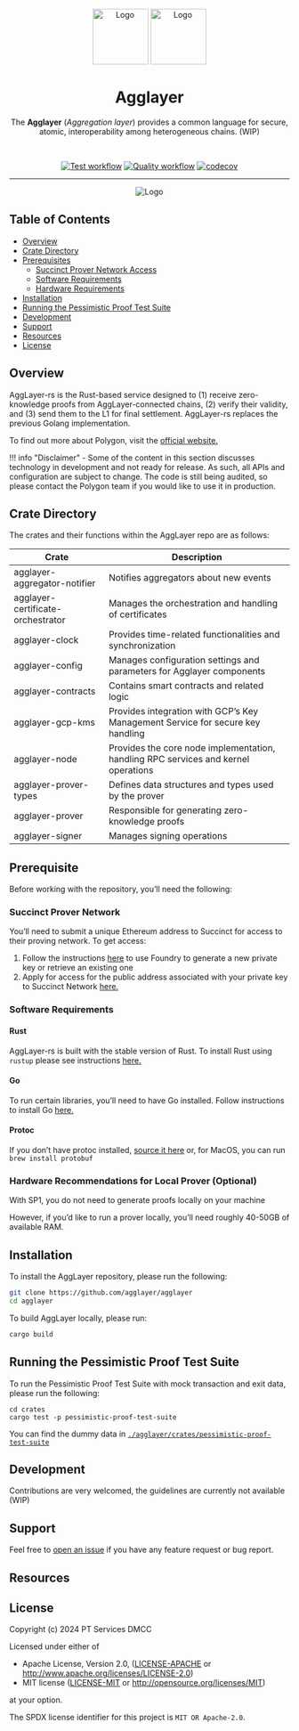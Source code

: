 <div id="top"></div>
<!-- PROJECT LOGO -->
<br />
<div align="center">

  <img src="./.github/assets/agglayer-logo.png#gh-light-mode-only" alt="Logo" width="100">
  <img src="./.github/assets/agglayer-logo.png#gh-dark-mode-only" alt="Logo" width="100">

<br />

<h1>Agglayer</h1>

<p align="center">
The <b>Agglayer</b> (<i>Aggregation layer</i>) provides a common language for secure, atomic, interoperability among heterogeneous chains. (WIP)
</p>
</div>

<br />

<div align="center">

[![Test workflow](https://github.com/agglayer/agglayer/actions/workflows/test.yml/badge.svg)](https://github.com/agglayer/agglayer/actions/workflows/test.yml)
[![Quality workflow](https://github.com/agglayer/agglayer/actions/workflows/quality.yml/badge.svg)](https://github.com/agglayer/agglayer/actions/workflows/quality.yml)
[![codecov](https://codecov.io/gh/agglayer/agglayer/graph/badge.svg?token=5TOBZRZ7Q8)](https://codecov.io/gh/agglayer/agglayer)

<hr />

<img src="./.github/assets/agglayer.png" alt="Logo">

</div>

## Table of Contents

- [Overview](#overview)
- [Crate Directory](#crate-directory)
- [Prerequisites](#prerequisites)
  - [Succinct Prover Network Access](#succinct-prover-network-access)
  - [Software Requirements](#software-requirements)
  - [Hardware Requirements](#hardware-requirements)
- [Installation](#installation)
- [Running the Pessimistic Proof Test Suite](#running-the-pessimistic-proof-test-suite)
- [Development](#development)
- [Support](#support)
- [Resources](#resources)
- [License](#license)

## Overview

AggLayer-rs is the Rust-based service designed to (1) receive zero-knowledge proofs from AggLayer-connected chains, (2) verify their validity, and (3) send them to the L1 for final settlement. AggLayer-rs replaces the previous Golang implementation. 

To find out more about Polygon, visit the [official website.](https://docs.polygon.technology/cdk/)

!!! info "Disclaimer"
    - Some of the content in this section discusses technology in development and not ready for release. As such, all APIs and configuration are subject to change. The code is still being audited, so please contact the Polygon team if you would like to use it in production.

## Crate Directory

The crates and their functions within the AggLayer repo are as follows:

| Crate                          | Description                                                                 |
|--------------------------------|-----------------------------------------------------------------------------|
| agglayer-aggregator-notifier   | Notifies aggregators about new events                                       |
| agglayer-certificate-orchestrator | Manages the orchestration and handling of certificates                     |
| agglayer-clock                 | Provides time-related functionalities and synchronization                   |
| agglayer-config                | Manages configuration settings and parameters for Agglayer components       |
| agglayer-contracts             | Contains smart contracts and related logic                                  |
| agglayer-gcp-kms               | Provides integration with GCP’s Key Management Service for secure key handling |
| agglayer-node                  | Provides the core node implementation, handling RPC services and kernel operations |
| agglayer-prover-types          | Defines data structures and types used by the prover                        |
| agglayer-prover                | Responsible for generating zero-knowledge proofs                            |
| agglayer-signer                | Manages signing operations                                                  |

## Prerequisite

Before working with the repository, you’ll need the following:

### Succinct Prover Network

You’ll need to submit a unique Ethereum address to Succinct for access to their proving network. To get access:

1. Follow the instructions [here](https://docs.succinct.xyz/generating-proofs/prover-network/key-setup.html) to use Foundry to generate a new private key or retrieve an existing one
2. Apply for access for the public address associated with your private key to Succinct Network [here.](https://docs.google.com/forms/d/e/1FAIpQLSd-X9uH7G0bvXH_kjptnQtNil8L4dumrVPpFE4t8Ci1XT1GaQ/viewform)

### Software Requirements
#### Rust
AggLayer-rs is built with the stable version of Rust. To install Rust using `rustup` please see instructions [here.](https://www.rust-lang.org/tools/install) 

#### Go
To run certain libraries, you’ll need to have Go installed. Follow instructions to install Go [here.](https://go.dev/doc/install)

#### Protoc
If you don’t have protoc installed, [source it here](https://docs.rs/prost-build/latest/prost_build/#sourcing-protoc) or, for MacOS, you can run `brew install protobuf`

### Hardware Recommendations for Local Prover (Optional)
With SP1, you do not need to generate proofs locally on your machine

However, if you’d like to run a prover locally, you’ll need roughly 40-50GB of available RAM.

## Installation

To install the AggLayer repository, please run the following:

```bash
git clone https://github.com/agglayer/agglayer
cd agglayer
```

To build AggLayer locally, please run:
```bash
cargo build
```

## Running the Pessimistic Proof Test Suite
To run the Pessimistic Proof Test Suite with mock transaction and exit data, please run the following:

```
cd crates
cargo test -p pessimistic-proof-test-suite
```

You can find the dummy data in [`./agglayer/crates/pessimistic-proof-test-suite`](./crates/pessimistic-proof-test-suite/data/)

## Development

Contributions are very welcomed, the guidelines are currently not available (WIP)

## Support

Feel free to [open an issue](https://github.com/agglayer/agglayer/issues/new) if you have any feature request or bug report.<br />

## Resources
  
## License
Copyright (c) 2024 PT Services DMCC

Licensed under either of

* Apache License, Version 2.0, ([LICENSE-APACHE](LICENSE-APACHE) or http://www.apache.org/licenses/LICENSE-2.0)
* MIT license ([LICENSE-MIT](LICENSE-MIT) or http://opensource.org/licenses/MIT)

at your option. 

The SPDX license identifier for this project is `MIT OR Apache-2.0`.
